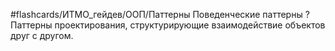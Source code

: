 #flashcards/ИТМО_гейдев/ООП/Паттерны
Поведенческие паттерны
?
Паттерны проектирования, структурирующие взаимодействие объектов друг с другом.

